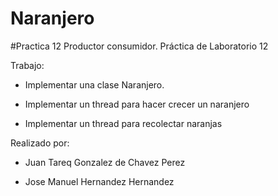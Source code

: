 # Naranjero
#Practica 12 Productor consumidor.
Práctica de Laboratorio 12


Trabajo:

* Implementar una clase Naranjero.

* Implementar un thread para hacer crecer un naranjero

* Implementar un thread para recolectar naranjas

Realizado por:

* Juan Tareq Gonzalez de Chavez Perez

* Jose Manuel Hernandez Hernandez